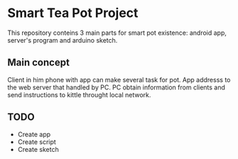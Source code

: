 # Smart Tea Pot Project

This repository conteins 3 main parts for smart pot existence: android app, server's program and arduino sketch.

## Main concept

Client in him phone with app can make several task for pot. App addresss to the web server that handled by PC. PC obtain information from clients and send instructions to kittle throught local network.

## TODO
* Create app
* Create script
* Create sketch